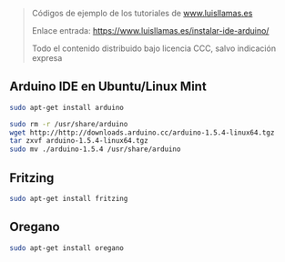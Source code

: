 > Códigos de ejemplo de los tutoriales de www.luisllamas.es
>
> Enlace entrada: https://www.luisllamas.es/instalar-ide-arduino/
>
> Todo el contenido distribuido bajo licencia CCC, salvo indicación expresa

## Arduino IDE en Ubuntu/Linux Mint
```bash
sudo apt-get install arduino
```

```bash
sudo rm -r /usr/share/arduino
wget http://http://downloads.arduino.cc/arduino-1.5.4-linux64.tgz
tar zxvf arduino-1.5.4-linux64.tgz
sudo mv ./arduino-1.5.4 /usr/share/arduino
```


## Fritzing
```bash
sudo apt-get install fritzing
```


## Oregano
```bash
sudo apt-get install oregano
```


